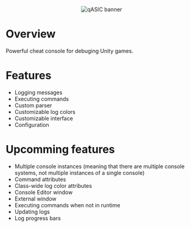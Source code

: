 <p align="center">
  <img src="https://media.qasictools.com/files/qASIC%20banner%20background.png" alt="qASIC banner">
</p>

# Overview
Powerful cheat console for debuging Unity games. 

# Features
- Logging messages
- Executing commands
- Custom parser
- Customizable log colors
- Customizable interface
- Configuration

# Upcomming features
- Multiple console instances (meaning that there are multiple console systems, not multiple instances of a single console)
- Command attributes
- Class-wide log color attributes
- Console Editor window
- External window
- Executing commands when not in runtime
- Updating logs
- Log progress bars